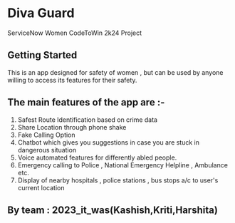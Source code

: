 # Diva Guard

ServiceNow Women CodeToWin 2k24 Project

## Getting Started

This is an app designed for safety of women , but can be used by anyone willing to access its features for their safety.

## The main features of the app are :-

1. Safest Route Identification based on crime data
2. Share Location through phone shake
3. Fake Calling Option
4. Chatbot which gives you suggestions in case you are stuck in dangerous situation
5. Voice automated features for differently abled people.
6. Emergency calling to Police , National Emergency Helpline , Ambulance etc.
7. Display of nearby hospitals , police stations , bus stops a/c to user's current location

## By team : 2023_it_was(Kashish,Kriti,Harshita)


